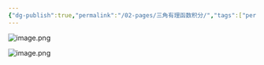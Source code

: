 ```yaml
---
{"dg-publish":true,"permalink":"/02-pages/三角有理函数积分/","tags":["personal/blog","math/高等数学/不定积分"]}
---
```


![image.png](https://yelanyanyu-img-bed.oss-cn-hangzhou.aliyuncs.com/img/blog/2024/11/20241111191241.png)

![image.png](https://yelanyanyu-img-bed.oss-cn-hangzhou.aliyuncs.com/img/blog/2024/11/20241111191250.png)
